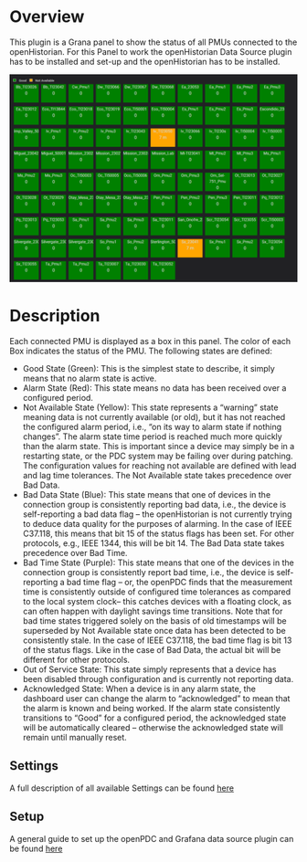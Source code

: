 ﻿# Overview

This plugin is a Grana panel to show the status of all PMUs connected to the openHistorian.
For this Panel to work the openHistorian Data Source plugin has to be installed and set-up and the openHistorian has to be installed.


![Example File](../Source/src/images/Example.png?raw=true)
# Description


Each connected PMU is displayed as a box in this panel. The color of each Box indicates the status of the PMU. The following states are defined:
- Good State (Green): This is the simplest state to describe, it simply means that no alarm state is active.
- Alarm State (Red): This state means no data has been received over a configured period.
- Not Available State (Yellow): This state represents a “warning” state meaning data is not currently available (or old), but it has not reached the configured alarm period, i.e., “on its way to alarm state if nothing changes”. The alarm state time period is reached much more quickly than the alarm state. This is important since a device may simply be in a restarting state, or the PDC system may be failing over during patching. The configuration values for reaching not available are defined with lead and lag time tolerances. The Not Available state takes precedence over Bad Data.
- Bad Data State (Blue): This state means that one of devices in the connection group is consistently reporting bad data, i.e., the device is self-reporting a bad data flag – the openHistorian is not currently trying to deduce data quality for the purposes of alarming. In the case of IEEE C37.118, this means that bit 15 of the status flags has been set. For other protocols, e.g., IEEE 1344, this will be bit 14. The Bad Data state takes precedence over Bad Time.
- Bad Time State (Purple): This state means that one of the devices in the connection group is consistently report bad time, i.e., the device is self-reporting a bad time flag – or, the openPDC finds that the measurement time is consistently outside of configured time tolerances as compared to the local system clock– this catches devices with a floating clock, as can often happen with daylight savings time transitions. Note that for bad time states triggered solely on the basis of old timestamps will be superseded by Not Available state once data has been detected to be consistently stale. In the case of IEEE C37.118, the bad time flag is bit 13 of the status flags. Like in the case of Bad Data, the actual bit will be different for other protocols.
- Out of Service State: This state simply represents that a device has been disabled through configuration and is currently not reporting data.
- Acknowledged State: When a device is in any alarm state, the dashboard user can change the alarm to “acknowledged” to mean that the alarm is known and being worked. If the alarm state consistently transitions to “Good” for a configured period, the acknowledged state will be automatically cleared – otherwise the acknowledged state will remain until manually reset.


## Settings

A full description of all available Settings can be found [here](./Settings.md) 

## Setup

A general guide to set up the openPDC and Grafana data source plugin can be found [here](./Setup.md)

